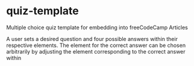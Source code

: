# quiz-template
 Multiple choice quiz template for embedding into freeCodeCamp Articles
 
 A user sets a desired question and four possible answers within their respective elements. The element for the correct answer can be chosen arbitrarily by adjusting the element corresponding to the correct answer within <script>  
